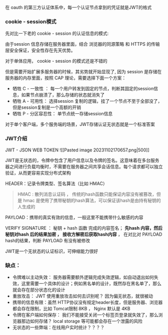 
在 oauth 的第三方认证体系中，每一个认证节点拿到的凭证就是JWT的格式

###  cookie - session模式
先对比一下老的 cookie - session 的认证信息的模式:

由于session 信息存储在服务器里面，结合 浏览器的同源策略 和 HTTPS 的传输层安全保证，安全性存在先天优势。

对于单体应用， cookie - session 的模式还是不错的

但是需要开始扩展多服务器的时候，其劣势就开始显现了, 因为 session 是存储在服务器的内存里面，按照 CAP 理论，需要选择下面一个方案：

- 牺牲 C - 一致性 ： 每一个用户转发到固定的节点，判断其固定的session信息，如果节点崩溃了，那么存储的状态就消失了
- 牺牲 A - 可用性： 选择session 复制的逻辑，挂了一个节点不至于全部没了，但是session复制是一个高额的开销
- 牺牲 P - 分区容忍性： 单节点统一存储session信息

对于单个客户端，多个服务端的场景，JWT存储认证无状态就是一个标准答案

### JWT介绍

JWT - JSON WEB TOKEN
![[Pasted image 20231102170657.png|500]]

JWT是无状态的，令牌中包含了用户信息以及令牌的签名。这意味着在多台服务器之间进行负载均衡时，不需要在服务器之间共享会话信息。每个请求都可以独立验证，从而更容易实现分布式架构


HEADER：记录令牌类型、签名算法（比如 HMAC）

> HMAC : 散列消息认证码 ， 传统的hash函数只能保证内容没有被篡改，但是 hmac 是使用了携带秘钥的hash算法，可以保证该hash是由持有秘钥的人生成的

PAYLOAD：携带的真实有效的信息，一般这里不能携带什么敏感的内容

VERIFY SIGNATURE ： 秘钥 + hash 函数 完成的内容签名； **先hash 内容，然后秘钥对hash 后的结果加密 ， 接收方解密后获取hash内容** ， 在对比对 PAYLOAD hash的结果，判断 PAYLOAD 有没有被修改

JWT是一个无状态的认证标识，可伸缩能力很好

### 缺点：

- 令牌难以主动失效： 服务器需要额外逻辑完成失效逻辑，如自动退出如何失效，这里需要一个具体的设计；例如黑名单的设计，既然存在黑名单了，那么就会存在部分状态化的设计
- 重放攻击： JWT 使用重放攻击如何去识别呢？ 因为偏无状态，就很被动
- 携带的信息有限：虽然 HTTP协议没有规定header长度，但是服务器、浏览器都会存在限制，比如 Tomcat限制 8KB ， Nginx 默认是 4KB
- 令牌在客户端如何保存： 我们不能接受关闭一个标签页登录就失效了，那么浏览器那边如何存储？ local storage 等可能都会存在一个泄露的风险
- 无状态的一些弊端：在线用户实时统计？？？？